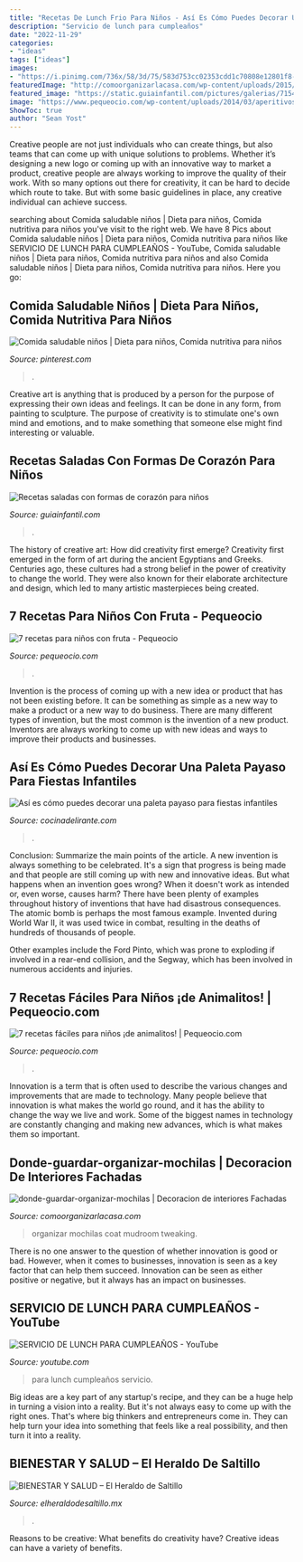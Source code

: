 ```yaml
---
title: "Recetas De Lunch Frio Para Niños - Así Es Cómo Puedes Decorar Una Paleta Payaso Para Fiestas Infantiles"
description: "Servicio de lunch para cumpleaños"
date: "2022-11-29"
categories:
- "ideas"
tags: ["ideas"]
images:
- "https://i.pinimg.com/736x/58/3d/75/583d753cc02353cdd1c70808e12801f8--ideas-para-baby-meals.jpg"
featuredImage: "http://comoorganizarlacasa.com/wp-content/uploads/2015/06/donde-guardar-organizar-mochilas.jpg"
featured_image: "https://static.guiainfantil.com/pictures/galerias/7154-4-recetas-saladas-con-formas-de-corazon-para-ninos.jpg"
image: "https://www.pequeocio.com/wp-content/uploads/2014/03/aperitivos-para-ninos.jpg"
ShowToc: true
author: "Sean Yost"
---
```



Creative people are not just individuals who can create things, but also teams that can come up with unique solutions to problems. Whether it’s designing a new logo or coming up with an innovative way to market a product, creative people are always working to improve the quality of their work. With so many options out there for creativity, it can be hard to decide which route to take. But with some basic guidelines in place, any creative individual can achieve success.

	

		
searching about Comida saludable niños | Dieta para niños, Comida nutritiva para niños you've visit to the right web. We have 8 Pics about Comida saludable niños | Dieta para niños, Comida nutritiva para niños like SERVICIO DE LUNCH PARA CUMPLEAÑOS - YouTube, Comida saludable niños | Dieta para niños, Comida nutritiva para niños and also Comida saludable niños | Dieta para niños, Comida nutritiva para niños. Here you go:
		
    
## Comida Saludable Niños | Dieta Para Niños, Comida Nutritiva Para Niños

<img loading=lazy src="https://i.pinimg.com/736x/58/3d/75/583d753cc02353cdd1c70808e12801f8--ideas-para-baby-meals.jpg" onerror="this.onerror=null;this.src='https://tse2.mm.bing.net/th?id=OIP.duVhVT3QZFP3ECDDqwB9BwHaHa&amp;pid=15.1';" alt="Comida saludable niños | Dieta para niños, Comida nutritiva para niños">

_Source: pinterest.com_

>. 

	

Creative art is anything that is produced by a person for the purpose of expressing their own ideas and feelings. It can be done in any form, from painting to sculpture. The purpose of creativity is to stimulate one's own mind and emotions, and to make something that someone else might find interesting or valuable.

    
## Recetas Saladas Con Formas De Corazón Para Niños

<img loading=lazy src="https://static.guiainfantil.com/pictures/galerias/7154-4-recetas-saladas-con-formas-de-corazon-para-ninos.jpg" onerror="this.onerror=null;this.src='https://tse3.mm.bing.net/th?id=OIP.dtY9hM_J0nZRkuXgpoRijgHaHa&amp;pid=15.1';" alt="Recetas saladas con formas de corazón para niños">

_Source: guiainfantil.com_

>. 

	

The history of creative art: How did creativity first emerge?
Creativity first emerged in the form of art during the ancient Egyptians and Greeks. Centuries ago, these cultures had a strong belief in the power of creativity to change the world. They were also known for their elaborate architecture and design, which led to many artistic masterpieces being created.

    
## 7 Recetas Para Niños Con Fruta - Pequeocio

<img loading=lazy src="https://www.pequeocio.com/wp-content/uploads/2014/09/recetas-con-fruta.jpg" onerror="this.onerror=null;this.src='https://tse2.mm.bing.net/th?id=OIP.KzIoSEAUUXLfK5TVvcqliQHaHa&amp;pid=15.1';" alt="7 recetas para niños con fruta - Pequeocio">

_Source: pequeocio.com_

>. 

	

Invention is the process of coming up with a new idea or product that has not been existing before. It can be something as simple as a new way to make a product or a new way to do business. There are many different types of invention, but the most common is the invention of a new product. Inventors are always working to come up with new ideas and ways to improve their products and businesses.

    
## Así Es Cómo Puedes Decorar Una Paleta Payaso Para Fiestas Infantiles

<img loading=lazy src="http://cdn2.cocinadelirante.com/sites/default/files/styles/gallerie/public/como-decorar-paletas-payaso-8.jpg" onerror="this.onerror=null;this.src='https://tse4.mm.bing.net/th?id=OIP.gE-FmAUX85osJrasISyQpAHaLV&amp;pid=15.1';" alt="Así es cómo puedes decorar una paleta payaso para fiestas infantiles">

_Source: cocinadelirante.com_

>. 

	

Conclusion: Summarize the main points of the article.
A new invention is always something to be celebrated. It's a sign that progress is being made and that people are still coming up with new and innovative ideas. But what happens when an invention goes wrong? When it doesn't work as intended or, even worse, causes harm?
There have been plenty of examples throughout history of inventions that have had disastrous consequences. The atomic bomb is perhaps the most famous example. Invented during World War II, it was used twice in combat, resulting in the deaths of hundreds of thousands of people.

Other examples include the Ford Pinto, which was prone to exploding if involved in a rear-end collision, and the Segway, which has been involved in numerous accidents and injuries.

    
## 7 Recetas Fáciles Para Niños ¡de Animalitos! | Pequeocio.com

<img loading=lazy src="https://www.pequeocio.com/wp-content/uploads/2014/03/aperitivos-para-ninos.jpg" onerror="this.onerror=null;this.src='https://tse4.mm.bing.net/th?id=OIP.BbNu5vP7WMdqhtVcGfEwbQHaFV&amp;pid=15.1';" alt="7 recetas fáciles para niños ¡de animalitos! | Pequeocio.com">

_Source: pequeocio.com_

>. 

	

Innovation is a term that is often used to describe the various changes and improvements that are made to technology. Many people believe that innovation is what makes the world go round, and it has the ability to change the way we live and work. Some of the biggest names in technology are constantly changing and making new advances, which is what makes them so important.

    
## Donde-guardar-organizar-mochilas | Decoracion De Interiores Fachadas

<img loading=lazy src="http://comoorganizarlacasa.com/wp-content/uploads/2015/06/donde-guardar-organizar-mochilas.jpg" onerror="this.onerror=null;this.src='https://tse3.mm.bing.net/th?id=OIP.vc1wJdkX6QcIKXDwnBTqSAAAAA&amp;pid=15.1';" alt="donde-guardar-organizar-mochilas | Decoracion de interiores Fachadas">

_Source: comoorganizarlacasa.com_

>organizar mochilas coat mudroom tweaking. 

	

There is no one answer to the question of whether innovation is good or bad. However, when it comes to businesses, innovation is seen as a key factor that can help them succeed. Innovation can be seen as either positive or negative, but it always has an impact on businesses.

    
## SERVICIO DE LUNCH PARA CUMPLEAÑOS - YouTube

<img loading=lazy src="https://i.ytimg.com/vi/bY5Ke-WY4rg/maxresdefault.jpg" onerror="this.onerror=null;this.src='https://tse3.mm.bing.net/th?id=OIP.TapAwwxyFmE22PbX1jKUlQHaEK&amp;pid=15.1';" alt="SERVICIO DE LUNCH PARA CUMPLEAÑOS - YouTube">

_Source: youtube.com_

>para lunch cumpleaños servicio. 

	

Big ideas are a key part of any startup's recipe, and they can be a huge help in turning a vision into a reality. But it's not always easy to come up with the right ones. That's where big thinkers and entrepreneurs come in. They can help turn your idea into something that feels like a real possibility, and then turn it into a reality.

    
## BIENESTAR Y SALUD – El Heraldo De Saltillo

<img loading=lazy src="https://www.elheraldodesaltillo.mx/wp-content/uploads/2020/11/14-nueve.jpg" onerror="this.onerror=null;this.src='https://tse4.mm.bing.net/th?id=OIP.JxOQha409Zx72HCw-ROI0wHaIQ&amp;pid=15.1';" alt="BIENESTAR Y SALUD – El Heraldo de Saltillo">

_Source: elheraldodesaltillo.mx_

>. 

	

Reasons to be creative: What benefits do creativity have?
Creative ideas can have a variety of benefits.


